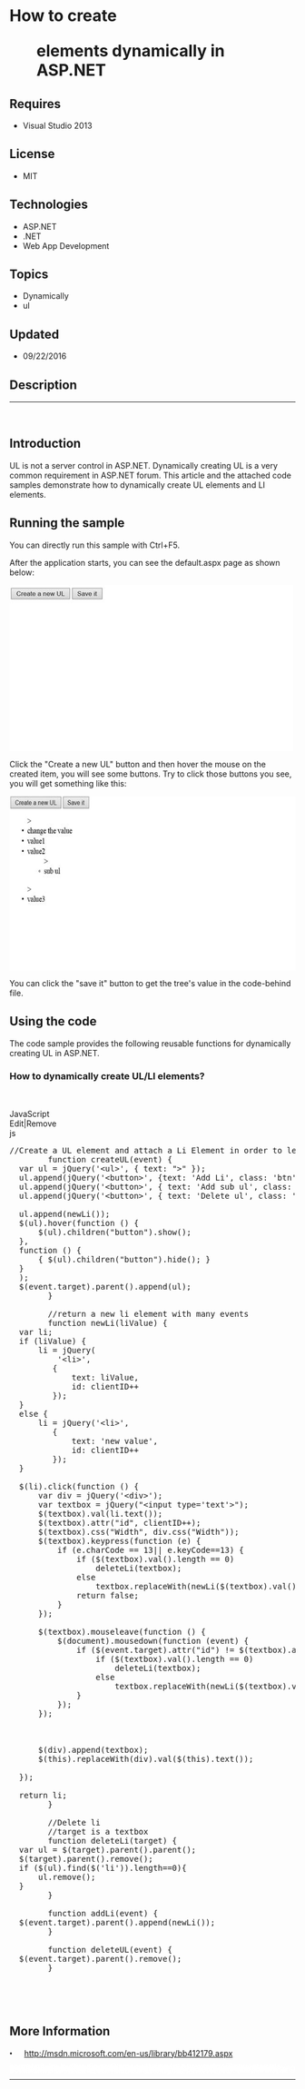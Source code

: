 # How to create <ul> elements dynamically in ASP.NET
## Requires
- Visual Studio 2013
## License
- MIT
## Technologies
- ASP.NET
- .NET
- Web App Development
## Topics
- Dynamically
- ul
## Updated
- 09/22/2016
## Description

<hr>
<div><a href="http://blogs.msdn.com/b/onecode"><img src=":-onecodesampletopbanner1" alt=""></a><strong>&nbsp;</strong><em>&nbsp;</em></div>
<h2 class="MsoNormal">Introduction</h2>
<p class="MsoNormal">UL is not a server control in ASP.NET. Dynamically creating UL is a very common requirement in ASP.NET forum. This article and the attached code samples demonstrate how to dynamically create UL elements and LI elements.</p>
<h2 class="MsoNormal">Running the sample</h2>
<p class="MsoNormal">You can directly run this sample with Ctrl&#43;F5.</p>
<p class="MsoNormal">After the application starts, you can see the default.aspx page as shown below:</p>
<p class="MsoNormal"><span><img src="156776-image.png" alt="" width="500" height="293" align="middle">
</span></p>
<p class="MsoNormal">Click the &quot;Create a new UL&quot; button and then hover the mouse on the created item, you will see some buttons. Try to click those buttons you see, you will get something like this:</p>
<p class="MsoNormal"><span><img src="156777-image.png" alt="" width="621" height="307" align="middle">
</span></p>
<p class="MsoNormal">You can click the &quot;save it&quot; button to get the tree's value in the code-behind file.</p>
<h2 class="MsoNormal">Using the code</h2>
<p class="MsoNormal"><span class="auto-style11">The code sample provides the following reusable functions for dynamically creating UL in ASP.NET.</span></p>
<h3><strong>How to dynamically create UL/LI elements?</strong></h3>
<p class="MsoNormal">&nbsp;</p>
<div class="scriptcode">
<div class="pluginEditHolder" pluginCommand="mceScriptCode">
<div class="title"><span>JavaScript</span></div>
<div class="pluginLinkHolder"><span class="pluginEditHolderLink">Edit</span>|<span class="pluginRemoveHolderLink">Remove</span></div>
<span class="hidden">js</span>

<div class="preview">
<pre class="js"><span class="js__sl_comment">//Create&nbsp;a&nbsp;UL&nbsp;element&nbsp;and&nbsp;attach&nbsp;a&nbsp;Li&nbsp;Element&nbsp;in&nbsp;order&nbsp;to&nbsp;let&nbsp;this&nbsp;UL&nbsp;viewable.</span>&nbsp;
&nbsp;&nbsp;&nbsp;&nbsp;&nbsp;&nbsp;&nbsp;&nbsp;<span class="js__operator">function</span>&nbsp;createUL(event)&nbsp;<span class="js__brace">{</span>&nbsp;
&nbsp;&nbsp;<span class="js__statement">var</span>&nbsp;ul&nbsp;=&nbsp;jQuery(<span class="js__string">'&lt;ul&gt;'</span>,&nbsp;<span class="js__brace">{</span>&nbsp;text:&nbsp;<span class="js__string">&quot;&gt;&quot;</span>&nbsp;<span class="js__brace">}</span>);&nbsp;
&nbsp;&nbsp;ul.append(jQuery(<span class="js__string">'&lt;button&gt;'</span>,&nbsp;<span class="js__brace">{</span>text:&nbsp;<span class="js__string">'Add&nbsp;Li'</span>,&nbsp;class:&nbsp;<span class="js__string">'btn'</span>,&nbsp;onclick:&nbsp;<span class="js__string">'addLi(event);return&nbsp;false;'</span>&nbsp;<span class="js__brace">}</span>));&nbsp;
&nbsp;&nbsp;ul.append(jQuery(<span class="js__string">'&lt;button&gt;'</span>,&nbsp;<span class="js__brace">{</span>&nbsp;text:&nbsp;<span class="js__string">'Add&nbsp;sub&nbsp;ul'</span>,&nbsp;class:&nbsp;<span class="js__string">'btn'</span>,&nbsp;onclick:&nbsp;<span class="js__string">'createUL(event);return&nbsp;false;'</span>&nbsp;<span class="js__brace">}</span>));&nbsp;
&nbsp;&nbsp;ul.append(jQuery(<span class="js__string">'&lt;button&gt;'</span>,&nbsp;<span class="js__brace">{</span>&nbsp;text:&nbsp;<span class="js__string">'Delete&nbsp;ul'</span>,&nbsp;class:&nbsp;<span class="js__string">'btn'</span>,&nbsp;onclick:&nbsp;<span class="js__string">'deleteUL(event);return&nbsp;false;'</span>&nbsp;<span class="js__brace">}</span>));&nbsp;
&nbsp;&nbsp;
&nbsp;&nbsp;ul.append(newLi());&nbsp;
&nbsp;&nbsp;$(ul).hover(<span class="js__operator">function</span>&nbsp;()&nbsp;<span class="js__brace">{</span>&nbsp;
&nbsp;&nbsp;&nbsp;&nbsp;&nbsp;&nbsp;$(ul).children(<span class="js__string">&quot;button&quot;</span>).show();&nbsp;
&nbsp;&nbsp;<span class="js__brace">}</span>,&nbsp;
&nbsp;&nbsp;<span class="js__operator">function</span>&nbsp;()&nbsp;<span class="js__brace">{</span>&nbsp;
&nbsp;&nbsp;&nbsp;&nbsp;&nbsp;&nbsp;<span class="js__brace">{</span>&nbsp;$(ul).children(<span class="js__string">&quot;button&quot;</span>).hide();&nbsp;<span class="js__brace">}</span>&nbsp;
&nbsp;&nbsp;<span class="js__brace">}</span>&nbsp;
&nbsp;&nbsp;);&nbsp;
&nbsp;&nbsp;$(event.target).parent().append(ul);&nbsp;
&nbsp;&nbsp;&nbsp;&nbsp;&nbsp;&nbsp;&nbsp;&nbsp;<span class="js__brace">}</span>&nbsp;
&nbsp;&nbsp;
&nbsp;&nbsp;&nbsp;&nbsp;&nbsp;&nbsp;&nbsp;&nbsp;<span class="js__sl_comment">//return&nbsp;a&nbsp;new&nbsp;li&nbsp;element&nbsp;with&nbsp;many&nbsp;events</span>&nbsp;
&nbsp;&nbsp;&nbsp;&nbsp;&nbsp;&nbsp;&nbsp;&nbsp;<span class="js__operator">function</span>&nbsp;newLi(liValue)&nbsp;<span class="js__brace">{</span>&nbsp;
&nbsp;&nbsp;<span class="js__statement">var</span>&nbsp;li;&nbsp;
&nbsp;&nbsp;<span class="js__statement">if</span>&nbsp;(liValue)&nbsp;<span class="js__brace">{</span>&nbsp;
&nbsp;&nbsp;&nbsp;&nbsp;&nbsp;&nbsp;li&nbsp;=&nbsp;jQuery(&nbsp;
&nbsp;&nbsp;&nbsp;&nbsp;&nbsp;&nbsp;&nbsp;&nbsp;&nbsp;&nbsp;<span class="js__string">'&lt;li&gt;'</span>,&nbsp;
&nbsp;&nbsp;&nbsp;&nbsp;&nbsp;&nbsp;&nbsp;&nbsp;&nbsp;<span class="js__brace">{</span>&nbsp;
&nbsp;&nbsp;&nbsp;&nbsp;&nbsp;&nbsp;&nbsp;&nbsp;&nbsp;&nbsp;&nbsp;&nbsp;&nbsp;text:&nbsp;liValue,&nbsp;
&nbsp;&nbsp;&nbsp;&nbsp;&nbsp;&nbsp;&nbsp;&nbsp;&nbsp;&nbsp;&nbsp;&nbsp;&nbsp;id:&nbsp;clientID&#43;&#43;&nbsp;
&nbsp;&nbsp;&nbsp;&nbsp;&nbsp;&nbsp;&nbsp;&nbsp;&nbsp;<span class="js__brace">}</span>);&nbsp;
&nbsp;&nbsp;<span class="js__brace">}</span>&nbsp;
&nbsp;&nbsp;<span class="js__statement">else</span>&nbsp;<span class="js__brace">{</span>&nbsp;
&nbsp;&nbsp;&nbsp;&nbsp;&nbsp;&nbsp;li&nbsp;=&nbsp;jQuery(<span class="js__string">'&lt;li&gt;'</span>,&nbsp;
&nbsp;&nbsp;&nbsp;&nbsp;&nbsp;&nbsp;&nbsp;&nbsp;&nbsp;<span class="js__brace">{</span>&nbsp;
&nbsp;&nbsp;&nbsp;&nbsp;&nbsp;&nbsp;&nbsp;&nbsp;&nbsp;&nbsp;&nbsp;&nbsp;&nbsp;text:&nbsp;<span class="js__string">'new&nbsp;value'</span>,&nbsp;
&nbsp;&nbsp;&nbsp;&nbsp;&nbsp;&nbsp;&nbsp;&nbsp;&nbsp;&nbsp;&nbsp;&nbsp;&nbsp;id:&nbsp;clientID&#43;&#43;&nbsp;
&nbsp;&nbsp;&nbsp;&nbsp;&nbsp;&nbsp;&nbsp;&nbsp;&nbsp;<span class="js__brace">}</span>);&nbsp;
&nbsp;&nbsp;<span class="js__brace">}</span>&nbsp;
&nbsp;&nbsp;&nbsp;
&nbsp;&nbsp;$(li).click(<span class="js__operator">function</span>&nbsp;()&nbsp;<span class="js__brace">{</span>&nbsp;
&nbsp;&nbsp;&nbsp;&nbsp;&nbsp;&nbsp;<span class="js__statement">var</span>&nbsp;div&nbsp;=&nbsp;jQuery(<span class="js__string">'&lt;div&gt;'</span>);&nbsp;
&nbsp;&nbsp;&nbsp;&nbsp;&nbsp;&nbsp;<span class="js__statement">var</span>&nbsp;textbox&nbsp;=&nbsp;jQuery(<span class="js__string">&quot;&lt;input&nbsp;type='text'&gt;&quot;</span>);&nbsp;
&nbsp;&nbsp;&nbsp;&nbsp;&nbsp;&nbsp;$(textbox).val(li.text());&nbsp;
&nbsp;&nbsp;&nbsp;&nbsp;&nbsp;&nbsp;$(textbox).attr(<span class="js__string">&quot;id&quot;</span>,&nbsp;clientID&#43;&#43;);&nbsp;
&nbsp;&nbsp;&nbsp;&nbsp;&nbsp;&nbsp;$(textbox).css(<span class="js__string">&quot;Width&quot;</span>,&nbsp;div.css(<span class="js__string">&quot;Width&quot;</span>));&nbsp;
&nbsp;&nbsp;&nbsp;&nbsp;&nbsp;&nbsp;$(textbox).keypress(<span class="js__operator">function</span>&nbsp;(e)&nbsp;<span class="js__brace">{</span>&nbsp;
&nbsp;&nbsp;&nbsp;&nbsp;&nbsp;&nbsp;&nbsp;&nbsp;&nbsp;&nbsp;<span class="js__statement">if</span>&nbsp;(e.charCode&nbsp;==&nbsp;<span class="js__num">13</span>||&nbsp;e.keyCode==<span class="js__num">13</span>)&nbsp;<span class="js__brace">{</span>&nbsp;
&nbsp;&nbsp;&nbsp;&nbsp;&nbsp;&nbsp;&nbsp;&nbsp;&nbsp;&nbsp;&nbsp;&nbsp;&nbsp;&nbsp;<span class="js__statement">if</span>&nbsp;($(textbox).val().length&nbsp;==&nbsp;<span class="js__num">0</span>)&nbsp;
&nbsp;&nbsp;&nbsp;&nbsp;&nbsp;&nbsp;&nbsp;&nbsp;&nbsp;&nbsp;&nbsp;&nbsp;&nbsp;&nbsp;&nbsp;&nbsp;&nbsp;&nbsp;deleteLi(textbox);&nbsp;
&nbsp;&nbsp;&nbsp;&nbsp;&nbsp;&nbsp;&nbsp;&nbsp;&nbsp;&nbsp;&nbsp;&nbsp;&nbsp;&nbsp;<span class="js__statement">else</span>&nbsp;
&nbsp;&nbsp;&nbsp;&nbsp;&nbsp;&nbsp;&nbsp;&nbsp;&nbsp;&nbsp;&nbsp;&nbsp;&nbsp;&nbsp;&nbsp;&nbsp;&nbsp;&nbsp;textbox.replaceWith(newLi($(textbox).val()));&nbsp;
&nbsp;&nbsp;&nbsp;&nbsp;&nbsp;&nbsp;&nbsp;&nbsp;&nbsp;&nbsp;&nbsp;&nbsp;&nbsp;&nbsp;<span class="js__statement">return</span>&nbsp;false;&nbsp;
&nbsp;&nbsp;&nbsp;&nbsp;&nbsp;&nbsp;&nbsp;&nbsp;&nbsp;&nbsp;<span class="js__brace">}</span>&nbsp;
&nbsp;&nbsp;&nbsp;&nbsp;&nbsp;&nbsp;<span class="js__brace">}</span>);&nbsp;
&nbsp;&nbsp;
&nbsp;&nbsp;&nbsp;&nbsp;&nbsp;&nbsp;$(textbox).mouseleave(<span class="js__operator">function</span>&nbsp;()&nbsp;<span class="js__brace">{</span>&nbsp;
&nbsp;&nbsp;&nbsp;&nbsp;&nbsp;&nbsp;&nbsp;&nbsp;&nbsp;&nbsp;$(document).mousedown(<span class="js__operator">function</span>&nbsp;(event)&nbsp;<span class="js__brace">{</span>&nbsp;
&nbsp;&nbsp;&nbsp;&nbsp;&nbsp;&nbsp;&nbsp;&nbsp;&nbsp;&nbsp;&nbsp;&nbsp;&nbsp;&nbsp;<span class="js__statement">if</span>&nbsp;($(event.target).attr(<span class="js__string">&quot;id&quot;</span>)&nbsp;!=&nbsp;$(textbox).attr(<span class="js__string">&quot;id&quot;</span>))&nbsp;<span class="js__brace">{</span>&nbsp;
&nbsp;&nbsp;&nbsp;&nbsp;&nbsp;&nbsp;&nbsp;&nbsp;&nbsp;&nbsp;&nbsp;&nbsp;&nbsp;&nbsp;&nbsp;&nbsp;&nbsp;&nbsp;<span class="js__statement">if</span>&nbsp;($(textbox).val().length&nbsp;==&nbsp;<span class="js__num">0</span>)&nbsp;&nbsp;
&nbsp;&nbsp;&nbsp;&nbsp;&nbsp;&nbsp;&nbsp;&nbsp;&nbsp;&nbsp;&nbsp;&nbsp;&nbsp;&nbsp;&nbsp;&nbsp;&nbsp;&nbsp;&nbsp;&nbsp;&nbsp;&nbsp;deleteLi(textbox);&nbsp;
&nbsp;&nbsp;&nbsp;&nbsp;&nbsp;&nbsp;&nbsp;&nbsp;&nbsp;&nbsp;&nbsp;&nbsp;&nbsp;&nbsp;&nbsp;&nbsp;&nbsp;&nbsp;<span class="js__statement">else</span>&nbsp;
&nbsp;&nbsp;&nbsp;&nbsp;&nbsp;&nbsp;&nbsp;&nbsp;&nbsp;&nbsp;&nbsp;&nbsp;&nbsp;&nbsp;&nbsp;&nbsp;&nbsp;&nbsp;&nbsp;&nbsp;&nbsp;&nbsp;textbox.replaceWith(newLi($(textbox).val()));&nbsp;
&nbsp;&nbsp;&nbsp;&nbsp;&nbsp;&nbsp;&nbsp;&nbsp;&nbsp;&nbsp;&nbsp;&nbsp;&nbsp;&nbsp;<span class="js__brace">}</span>&nbsp;
&nbsp;&nbsp;&nbsp;&nbsp;&nbsp;&nbsp;&nbsp;&nbsp;&nbsp;&nbsp;<span class="js__brace">}</span>);&nbsp;
&nbsp;&nbsp;&nbsp;&nbsp;&nbsp;&nbsp;<span class="js__brace">}</span>);&nbsp;
&nbsp;&nbsp;
&nbsp;&nbsp;&nbsp;&nbsp;&nbsp;&nbsp;
&nbsp;&nbsp;
&nbsp;&nbsp;&nbsp;&nbsp;&nbsp;&nbsp;$(div).append(textbox);&nbsp;
&nbsp;&nbsp;&nbsp;&nbsp;&nbsp;&nbsp;$(<span class="js__operator">this</span>).replaceWith(div).val($(<span class="js__operator">this</span>).text());&nbsp;
&nbsp;&nbsp;&nbsp;&nbsp;&nbsp;&nbsp;&nbsp;
&nbsp;&nbsp;<span class="js__brace">}</span>);&nbsp;
&nbsp;&nbsp;
&nbsp;&nbsp;<span class="js__statement">return</span>&nbsp;li;&nbsp;
&nbsp;&nbsp;&nbsp;&nbsp;&nbsp;&nbsp;&nbsp;&nbsp;<span class="js__brace">}</span>&nbsp;
&nbsp;&nbsp;
&nbsp;&nbsp;&nbsp;&nbsp;&nbsp;&nbsp;&nbsp;&nbsp;<span class="js__sl_comment">//Delete&nbsp;li&nbsp;</span>&nbsp;
&nbsp;&nbsp;&nbsp;&nbsp;&nbsp;&nbsp;&nbsp;&nbsp;<span class="js__sl_comment">//target&nbsp;is&nbsp;a&nbsp;textbox</span>&nbsp;
&nbsp;&nbsp;&nbsp;&nbsp;&nbsp;&nbsp;&nbsp;&nbsp;<span class="js__operator">function</span>&nbsp;deleteLi(target)&nbsp;<span class="js__brace">{</span>&nbsp;
&nbsp;&nbsp;<span class="js__statement">var</span>&nbsp;ul&nbsp;=&nbsp;$(target).parent().parent();&nbsp;
&nbsp;&nbsp;$(target).parent().remove();&nbsp;
&nbsp;&nbsp;<span class="js__statement">if</span>&nbsp;($(ul).find($(<span class="js__string">'li'</span>)).length==<span class="js__num">0</span>)<span class="js__brace">{</span>&nbsp;
&nbsp;&nbsp;&nbsp;&nbsp;&nbsp;&nbsp;ul.remove();&nbsp;
&nbsp;&nbsp;<span class="js__brace">}</span>&nbsp;
&nbsp;&nbsp;&nbsp;&nbsp;&nbsp;&nbsp;&nbsp;&nbsp;<span class="js__brace">}</span>&nbsp;
&nbsp;&nbsp;&nbsp;&nbsp;&nbsp;&nbsp;&nbsp;&nbsp;&nbsp;
&nbsp;&nbsp;&nbsp;&nbsp;&nbsp;&nbsp;&nbsp;&nbsp;<span class="js__operator">function</span>&nbsp;addLi(event)&nbsp;<span class="js__brace">{</span>&nbsp;
&nbsp;&nbsp;$(event.target).parent().append(newLi());&nbsp;
&nbsp;&nbsp;&nbsp;&nbsp;&nbsp;&nbsp;&nbsp;&nbsp;<span class="js__brace">}</span>&nbsp;
&nbsp;&nbsp;
&nbsp;&nbsp;&nbsp;&nbsp;&nbsp;&nbsp;&nbsp;&nbsp;<span class="js__operator">function</span>&nbsp;deleteUL(event)&nbsp;<span class="js__brace">{</span>&nbsp;
&nbsp;&nbsp;$(event.target).parent().remove();&nbsp;
&nbsp;&nbsp;&nbsp;&nbsp;&nbsp;&nbsp;&nbsp;&nbsp;<span class="js__brace">}</span>&nbsp;
</pre>
</div>
</div>
</div>
<div class="endscriptcode">&nbsp;</div>
<p>&nbsp;</p>
<h2 class="MsoNormal">More Information</h2>
<p class="MsoNormal"><span style="font-family:Symbol"><span>&bull;<span style="font:7pt/normal &quot;Times New Roman&quot;">&nbsp;&nbsp;&nbsp;&nbsp;&nbsp;&nbsp;&nbsp;&nbsp;
</span></span></span><a href="http://msdn.microsoft.com/en-us/library/bb412179.aspx" style="text-indent:-0.25in">http://msdn.microsoft.com/en-us/library/bb412179.aspx</a></p>
<p style="line-height:0.6pt; color:white">Microsoft All-In-One Code Framework is a free, centralized code sample library driven by developers' real-world pains and needs. The goal is to provide customer-driven code samples for all Microsoft development technologies,
 and reduce developers' efforts in solving typical programming tasks. Our team listens to developers&rsquo; pains in the MSDN forums, social media and various DEV communities. We write code samples based on developers&rsquo; frequently asked programming tasks,
 and allow developers to download them with a short sample publishing cycle. Additionally, we offer a free code sample request service. It is a proactive way for our developer community to obtain code samples directly from Microsoft.</p>
<hr>
<div><a href="http://go.microsoft.com/?linkid=9759640" style="margin-top:3px"><img src="-onecodelogo" alt="">
</a></div>
